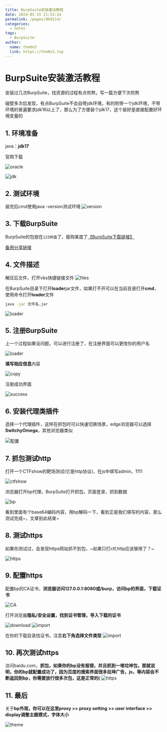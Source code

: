```yaml
---
title: BurpSuite安装激活教程
date: 2024-05-15 21:53:24
permalink: /pages/9b9114/
categories:
  - notes
tags:
  - BurpSuite
author: 
  name: the0n3
  link: https://the0n3.top
---
```


# BurpSuite安装激活教程

安装过几次BurpSuite，找资源的过程有点煎熬，写一篇方便下次煎熬

碰壁多次后发现，有点BurpSuite不会自带jdk环境，有的附带一个jdk环境，不带环境的普遍要求jdk16以上了，那么为了方便装个jdk17，这个装好是直接配置好环境变量的

## 1. 环境准备

java：**jdk17**

官网下载  

![oracle](https://the0n3.top/medias/burp-suite/0.png)

![jdk](https://the0n3.top/medias/burp-suite/0.1.png)

## 2. 测试环境

装完后cmd使用java -version测试环境
![version](https://the0n3.top/medias/burp-suite/4.png)

## 3. 下载BurpSuite

BurpSuite的包放在`123网盘`了，瘦购某度了[【BurpSuite下载链接】](https://www.123865.com/s/eZQJTd-jUaxv)

[备用分享链接](https://www.123684.com/s/eZQJTd-jUaxv)

## 4. 文件描述

解压后文件，打开vbs快捷链接文件
![files](https://the0n3.top/medias/burp-suite/1.png)

在BurpSuite目录下打开**loader**jar文件，如果打不开可以在当前目录打开**cmd**，使用命令打开**loader**文件

```bash
java -jar 文件名.jar
```

![loader](https://the0n3.top/medias/burp-suite/3.png)

## 5. 注册BurpSuite

上一个过程如果没问题，可以进行注册了，在注册界面可以更改你的用户名

![loader](https://the0n3.top/medias/burp-suite/5.png)

**填写相应信息**内容

![copy](https://the0n3.top/medias/burp-suite/6.png)

注册成功界面

![success](https://the0n3.top/medias/burp-suite/9.png)

## 6. 安装代理类插件

选择一个代理插件，这样在抓包时可以快速切换场景，edge浏览器可以选择**SwitchyOmega**，其他浏览器类似

![配置](https://the0n3.top/medias/burp-suite/10.png)

## 7. 抓包测试http

打开一个CTFshow的靶场测试(它是http协议)，在js中填写admin，1111

![ctfshow](https://the0n3.top/medias/burp-suite/13.png)

浏览器打开bp代理，BurpSuite打开抓包，页面登录，抓到数据

![bp](https://the0n3.top/medias/burp-suite/11.png)

看到里面有个base64编码内容，用bp解码一下，看到正是我们填写的内容，那么测试完成~，文章到此结束~

## 8. 测试https

如果你测试过，会发现https网站抓不到包，~如果只打ctf,http应该够用了？~

![https](https://the0n3.top/medias/burp-suite/14.png)

## 9. 配置https

配置bp的CA证书，**浏览器访问127.0.0.1:8080或/burp，访问bp的界面，下载证书**

![CA](https://the0n3.top/medias/burp-suite/15.png)

打开浏览器**隐私/安全设置，找到证书管理，导入下载的证书**

![download](https://the0n3.top/medias/burp-suite/16.png)
![import](https://the0n3.top/medias/burp-suite/17.png)

在你的下载目录找证书，注意**右下角选择文件类型**
![import](https://the0n3.top/medias/burp-suite/18.png)

## 10. 再次测试https

访问baidu.com，**抓包，如果你的bp没有报错，并且抓到一堆垃坤包，那就说明，你的bp就配置成功了，因为百度的搜索界面很多拉坤广告，js，等内容会不断返回到bp，你需要放行很多次包，这是正常的(**
![https](https://the0n3.top/medias/burp-suite/19.png)

## 11. 最后

关于**bp外观，你可以在这里proxy >> proxy setting >> user interface >> display调整主题模式，字体大小**

![theme](https://the0n3.top/medias/burp-suite/22.png)